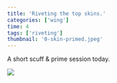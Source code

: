 ```yaml
---
title: 'Riveting the top skins.'
categories: ['wing']
time: 4
tags: ['riveting']
thumbnail: '0-skin-primed.jpeg'
---
```


A short scuff & prime session today.

<!-- more -->

![](./0-skin-primed.jpeg)
